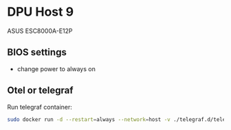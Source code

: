 # DPU Host 9

ASUS ESC8000A-E12P

## BIOS settings

- change power to always on

## Otel or telegraf

Run telegraf container:

```bash
sudo docker run -d --restart=always --network=host -v ./telegraf.d/telegraf.conf:/etc/telegraf/telegraf.conf docker.io/library/telegraf:1.31
```
